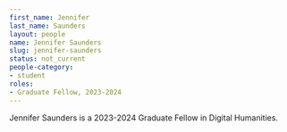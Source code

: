 ```yaml
---
first_name: Jennifer
last_name: Saunders
layout: people
name: Jennifer Saunders
slug: jennifer-saunders
status: not_current
people-category:
- student
roles:
- Graduate Fellow, 2023-2024
---
```

Jennifer Saunders is a 2023-2024 Graduate Fellow in Digital Humanities.
